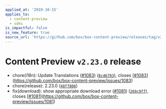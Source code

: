 ```yaml
---
applied_at: '2019-10-15'
applies_to:
  - content-preview
  - sdks
is_impactful: false
is_new_feature: true
source_url: 'https://github.com/box/box-content-preview/releases/tag/v2.23.0'
---
```


# Content Preview `v2.23.0` release


* chore(i18n): Update Translations ([#1083](https://github.com/box/box-content-preview/pull/1083)) ([`8c46793`](https://github.com/box/box-content-preview/commit[`8c46793`](https://github.com/box/box-content-preview/commit/8c46793))), closes [[#1083](https://github.com/box/box-content-preview/pull/1083)](https://github.com/box/box-content-preview/issues/1083)
* chore(release): 2.23.0 ([`48f7806`](https://github.com/box/box-content-preview/commit[`48f7806`](https://github.com/box/box-content-preview/commit/48f7806)))
* fix(download): show appropriate download error ([#1081](https://github.com/box/box-content-preview/pull/1081)) ([`269c9ff`](https://github.com/box/box-content-preview/commit[`269c9ff`](https://github.com/box/box-content-preview/commit/269c9ff))), closes [[#1081](https://github.com/box/box-content-preview/pull/1081)](https://github.com/box/box-content-preview/issues/1081)




